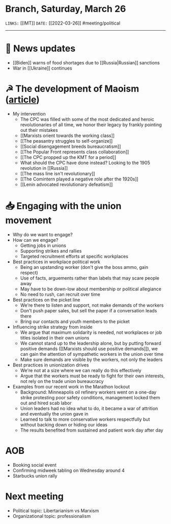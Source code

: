 # Branch, Saturday, March 26
`LINKS:` [[IMT]]
`DATE:` [[2022-03-26]]
#meeting/political 

---
# 📰 News updates
- [[Biden]] warns of food shortages due to [[Russia|Russian]] sanctions
- War in [[Ukraine]] continues

# ☭ The development of Maoism ([article](https://www.marxist.com/chinese-comminist-party-1927-37-part-1.htm))
- My intervention
	- The CPC was filled with some of the most dedicated and heroic revolutionaries of all time, we honor their legacy by frankly pointing out their mistakes
	- [[Marxists orient towards the working class]]
	- [[The peasantry struggles to self-organize]]
	- [[Social disengagement breeds bureaucratism]]
	- [[The Popular Front represents class collaboration]]
	- [[The CPC propped up the KMT for a period]]
	- What should the CPC have done instead? Looking to the 1905 revolution in [[Russia]]
	- [[The mass line isn't revolutionary]]
	- [[The Comintern played a negative role after the 1920s]]
	- [[Lenin advocated revolutionary defeatism]]

# 📥 Engaging with the union movement
- Why do we want to engage?
- How can we engage?
	- Getting jobs in unions
	- Supporting strikes and rallies
	- Targeted recruitment efforts at specific workplaces
- Best practices in workplace political work
	- Being an upstanding worker (don't give the boss ammo, gain respect)
	- Use of facts, arguements rather than labels that may scare people away
	- May have to be down-low about membership or political allegiance
	- No need to rush, can recruit over time
- Best practices on the picket line
	- We're there to listen and support, not make demands of the workers
	- Don't push paper sales, but sell the paper if a conversation leads there
	- Bring our contacts and youth members to the picket
- Influencing strike strategy from inside
	- We argue that maximum solidarity is needed, not workplaces or job titles isolated in their own unions
	- We cannot stand up to the leadership alone, but by putting forward positive demands ([[Marxists should use positive demands]]), we can gain the attention of sympathetic workers in the union over time
	- Make sure demands are visible by the workers, not only the leaders
- Best practices in unionization drives
	- We're not at a size where we can really do this effectively
	- Argue that the workers must be ready to fight for their own interests, not rely on the trade union bureaucracy
- Examples from our recent work in the Marathon lockout
	- Background: Minneapolis oil refinery workers went on a one-day strike protesting poor safety conditions, management locked them out and hired scab labor
	- Union leaders had no idea what to do, it became a war of attrition and eventually the union gave in
	- Learned to talk to more conservative workers respectfully but without backing down or hiding our ideas
	- The results benefited from sustained and patient work day after day

# AOB
- Booking social event
- Confirming midweek tabling on Wednesday around 4
- Starbucks union rally

# Next meeting 
- Political topic: Libertarianism vs Marxism
- Organizational topic: professionalism